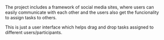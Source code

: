 The project includes a framework of social media sites, where users can easily communicate with each other and the users also get the funcionality to assign tasks to others.

This is just a user interface which helps drag and drop tasks assigned to different users/participants.
